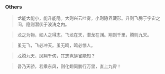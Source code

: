 ### Others

> 龙能大能小，能升能隐。大则兴云吐雾，小则隐界藏形。升则飞腾于宇宙之间，隐则潜伏于波涛之内。

> 龙之为物，如人之得志。飞龙在天，潜龙在渊。翔则千里，腾则九天。

> 虽无飞，飞必冲天。虽无鸣，鸣必惊人。

> 龙腾九天，凤翔千仞，其志岂蟒雀能知？

> 吾乃天骄，若乘东风，则化翅同鹏行万里，直上九霄！
